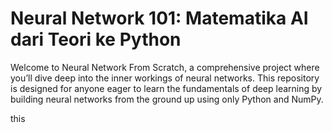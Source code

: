 # Neural Network 101: Matematika AI dari Teori ke Python
Welcome to Neural Network From Scratch, a comprehensive project where you’ll dive deep into the inner workings of neural networks. This repository is designed for anyone eager to learn the fundamentals of deep learning by building neural networks from the ground up using only Python and NumPy.

this 
